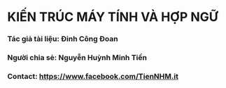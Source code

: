 # KIẾN TRÚC MÁY TÍNH VÀ HỢP NGỮ

### Tác giả tài liệu: Đinh Công Đoan
### Người chia sẻ: Nguyễn Huỳnh Minh Tiến
### Contact: https://www.facebook.com/TienNHM.it
